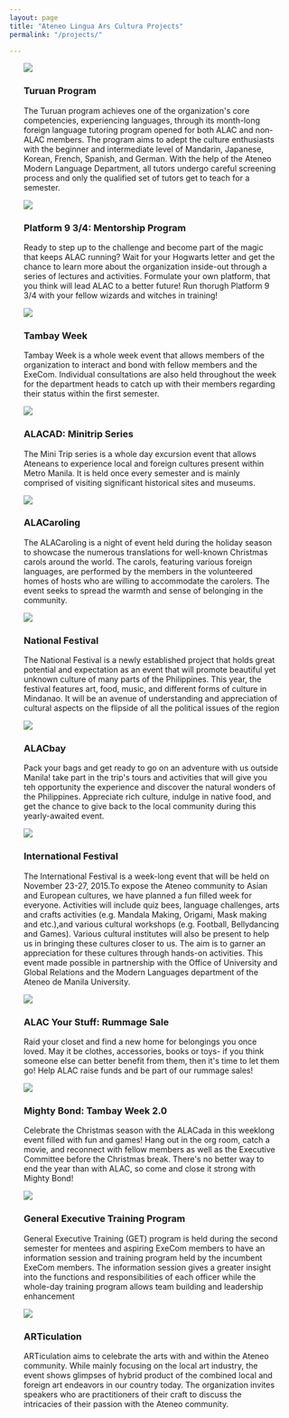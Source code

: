 ```yaml
---
layout: page
title: "Ateneo Lingua Ars Cultura Projects"
permalink: "/projects/"

---
```


<style>
    header {
        text-align: center;
    }
</style>

<div class="slick-slider-class" data-slick='{
  "infinite": true,
  "speed": 300,
  "slidesToShow": 1,
  "adaptiveHeight": true,
  "autoplaySpeed": 10000,
  "autoplay":true
}' style="margin-left:5%;max-width:90%;">
    <div>
        <img src="http://static.wixstatic.com/media/262728_7d0d0e857906408ab557e0ed1a7b2210.jpg" style="max-height: 80%;" />
        <h3>Turuan Program</h3>
        <p>The  Turuan  program  achieves  one  of  the  organization's  core  competencies,  experiencing languages, through its month-long foreign language tutoring program opened for both ALAC and non-ALAC   members.   The   program   aims   to   adept   the   culture   enthusiasts   with   the   beginner   and intermediate level of  Mandarin,  Japanese,  Korean,  French,  Spanish,  and  German.  With the help  of the Ateneo Modern  Language Department, all tutors  undergo careful screening  process and only the qualified set of tutors get to teach for a semester.</p>
    </div>
    <div>
        <img src="http://static.wixstatic.com/media/262728_5f0dc48105c047e58751bc5fd32efcdf.jpg" style="max-height: 80%;" />
        <h3>Platform 9 3/4: Mentorship Program </h3>
        <p>Ready to step up to the challenge and become part of the magic that keeps ALAC running? Wait for your Hogwarts letter and get the chance to learn more about the organization inside-out through a series of lectures and activities. Formulate your own platform, that you think will lead ALAC to a better future! Run thorugh Platform 9 3/4 with your fellow wizards and witches in training!</p>
    </div>
    <div>
        <img src="http://static.wixstatic.com/media/262728_bbe8f9eff62747158bb9e249b36a4c58.jpg" style="max-height: 80%;" />
        <h3>Tambay Week </h3>
        <p>Tambay Week is a whole week event that allows members of the organization to interact and bond  with  fellow  members  and  the  ExeCom.  Individual  consultations  are  also  held  throughout  the week  for  the  department  heads  to  catch  up  with  their  members  regarding  their  status  within  the  first semester.</p>
    </div>
    <div>
        <img src="http://static.wixstatic.com/media/262728_695496ad45284f8bab4662060c7652f2.jpg" style="max-height: 80%;" />
        <h3>ALACAD: Minitrip Series</h3>
        <p>The Mini Trip series is a whole day excursion event that allows Ateneans to experience local and  foreign  cultures  present  within  Metro  Manila.  It  is  held  once  every  semester  and  is  mainly comprised of visiting significant historical sites and museums.</p>
    </div>
    <div>
        <img src="http://static.wixstatic.com/media/262728_1ea029df54c62dd8c4e0f80eaa123f43.png" style="max-height: 80%;" />
        <h3>ALACaroling</h3>
        <p>The  ALACaroling  is  a  night  of  event  held  during  the  holiday  season  to  showcase  the numerous translations for well-known Christmas carols around the world. The carols, featuring various foreign languages, are performed by the members in the volunteered homes of hosts who are willing to accommodate the carolers. The event seeks to spread the warmth and sense of belonging in the community.</p>
    </div>
    <div>
        <img src="{{ site.url }}{{ site.baseurl }}/assets/img/{{ site.black_logo }}" style="max-height: 80%;" />
        <h3>National Festival</h3>
        <p>The  National  Festival  is  a  newly  established  project  that  holds  great  potential  and expectation  as  an  event  that  will  promote  beautiful  yet  unknown  culture  of  many  parts  of  the Philippines. This year, the festival features art, food, music, and different forms of culture in Mindanao. It will be an avenue of understanding and appreciation of cultural aspects on the flipside of all the political issues of the region</p>
    </div>
    <div>
        <img src="http://static.wixstatic.com/media/262728_30c16a86fc7c41a69b2736e2924c442a.jpg" style="max-height: 80%;" />
        <h3>ALACbay</h3>
        <p>Pack your bags and get ready to go on an adventure with us outside Manila! take part in the trip's tours and activities that will give you teh opportunity the experience and discover the natural wonders of the Philippines. Appreciate rich culture, indulge in native food, and get the chance to give back to the local community during this yearly-awaited event.</p>
    </div>
    <div>
        <img src="http://static.wixstatic.com/media/262728_8aefa0b1794342e1a259bbadf9b1fd64.jpg" style="max-height: 80%;" />
        <h3>International Festival</h3>
        <p>The International Festival is a week-long event that will be held on November 23-27, 2015.To expose the Ateneo community to Asian and European cultures, we have planned a fun filled week for everyone. Activities will include quiz bees, language challenges, arts and crafts activities (e.g. Mandala Making, Origami, Mask making and etc.),and various cultural workshops (e.g. Football, Bellydancing and Games). Various cultural institutes will also be present to help us in bringing these cultures closer to us. The aim is to garner an appreciation for these cultures through hands-on activities. This event  made possible in partnership with the Office of University and Global Relations and the Modern Languages department of the Ateneo de Manila University.</p>
    </div>
    <div>
        <img src="http://static.wixstatic.com/media/262728_68646c66ead2e056619b87079d91dc52.png" style="max-height: 80%;" />
        <h3>ALAC Your Stuff: Rummage Sale</h3>
        <p>Raid your closet and find a new home for belongings you once loved. May it be clothes, accessories, books or toys- if you think someone else can better benefit from them, then it's time to let them go! Help ALAC raise funds and be part of our rummage sales!</p>
    </div>
    <div>
        <img src="http://static.wixstatic.com/media/262728_41511843b2ca4bd29f46629b90a4892a.jpg" style="max-height: 80%;" />
        <h3>Mighty Bond: Tambay Week 2.0</h3>
        <p>Celebrate the Christmas season with the ALACada in this weeklong event filled with fun and games! Hang out in the org room, catch a movie, and reconnect with fellow members as well as the Executive Committee before the Christmas break. There's no better way to end the year than with ALAC, so come and close it strong with Mighty Bond!</p>
    </div>
    <div>
        <img src="http://static.wixstatic.com/media/262728_d43fd70672ca437685204d631659ba65.jpg" style="max-height: 80%;" />
        <h3>General Executive Training Program</h3>
        <p>  General  Executive  Training  (GET)  program  is  held  during  the  second  semester  for mentees and aspiring ExeCom members to have an information session and training program held by the incumbent ExeCom members. The information session gives a greater insight into the functions and  responsibilities  of  each  officer while the  whole-day  training  program  allows  team  building  and leadership enhancement</p>
    </div>
    <div>
        <img src="http://static.wixstatic.com/media/262728_e0645eaa65164961a817361f7b425453.jpg" style="max-height: 80%;" />
        <h3>ARTiculation</h3>
        <p>ARTiculation  aims  to  celebrate  the  arts  with  and  within  the  Ateneo  community.  While  mainly focusing  on  the  local  art industry,  the  event  shows  glimpses  of  hybrid  product  of the  combined  local and   foreign   art   endeavors   in   our   country   today.   The   organization   invites   speakers   who   are practitioners of their craft to discuss the intricacies of their passion with the Ateneo community.</p>
    </div>
</div>
